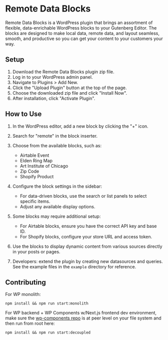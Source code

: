 # Remote Data Blocks

Remote Data Blocks is a WordPress plugin that brings an assortment of flexible, data-enrichable WordPress blocks to your Gutenberg Editor. The blocks are designed to make local data, remote data, and layout seamless, smooth, and productive so you can get your content to your customers your way.

## Setup

1. Download the Remote Data Blocks plugin zip file.
2. Log in to your WordPress admin panel.
3. Navigate to Plugins > Add New.
4. Click the "Upload Plugin" button at the top of the page.
5. Choose the downloaded zip file and click "Install Now".
6. After installation, click "Activate Plugin".

## How to Use

1. In the WordPress editor, add a new block by clicking the "+" icon.
2. Search for "remote" in the block inserter.
3. Choose from the available blocks, such as:

   - Airtable Event
   - Elden Ring Map
   - Art Institute of Chicago
   - Zip Code
   - Shopify Product

4. Configure the block settings in the sidebar:

   - For data-driven blocks, use the search or list panels to select specific items.
   - Adjust any available display options.

5. Some blocks may require additional setup:

   - For Airtable blocks, ensure you have the correct API key and base ID.
   - For Shopify blocks, configure your store URL and access token.

6. Use the blocks to display dynamic content from various sources directly in your posts or pages.

7. Developers: extend the plugin by creating new datasources and queries. See the example files in the `example` directory for reference.

## Contributing

For WP monolith:

```
npm install && npm run start:monolith
```

For WP backend + WP Components w/Next.js frontend dev environment, make sure the [wp-components repo](https://github.com/Automattic/wp-components) is at peer level on your file system and then run from root here:

```
npm install && npm run start:decoupled
```
